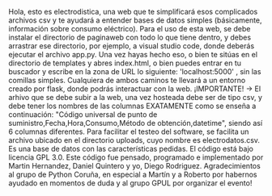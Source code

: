 Hola, esto es electrodistica, una web que te simplificará esos complicados archivos csv y te ayudará a entender bases de datos simples 
(básicamente, información sobre consumo eléctrico). Para el uso de esta web, se debe instalar el directorio de paginaweb
con todo lo que tiene dentro, y debes arrastrar ese directorio, por ejemplo, a visual studio code, donde deberás ejecutar el archivo app.py.
Una vez hayas hecho eso, o bien te sitúas en el directorio de templates y abres index.html, o bien puedes entrar en tu buscador y escribe en la zona de URL
lo siguiente: 'localhost:5000' , sin las comillas simples. Cualquiera de ambos caminos te llevará a un entorno creado por flask, donde podrás interactuar con la web.
¡IMPORTANTE! -> El arhivo que se debe subir a la web, una vez hosteada debe ser de tipo csv, y debe tener los nombres de las columnas EXATAMENTE como se enseña 
a continuación: "Código universal de punto de suministro,Fecha,Hora,Consumo,Método de obtención,datetime", siendo así 6 columnas diferentes. Para facilitar el testeo del software, se facilita un archivo ubicado en el directorio uploads, cuyo nombre es electrodatos.csv. Es una base de datos con las características pedidas.
El código está bajo licencia GPL 3.0.
Este código fue pensado, programado e implementado por Martin Hernandez, Daniel Quintero y yo, Diego Rodriguez. 
Agradecimientos al grupo de Python Coruña, en especial a Martín y a Roberto por habernos ayudado en momentos de duda y al grupo GPUL por organizar el evento! 
